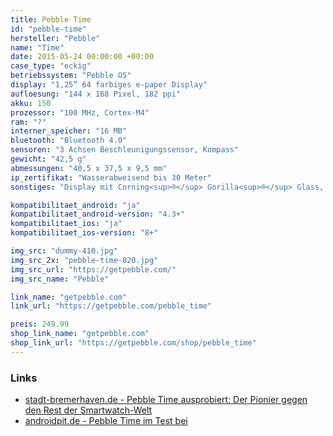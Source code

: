 ```yaml
---
title: Pebble Time
id: "pebble-time"
hersteller: "Pebble"
name: "Time"
date: 2015-05-24 00:00:00 +00:00
case_type: "eckig"
betriebssystem: "Pebble OS"
display: "1,25” 64 farbiges e-paper Display"
aufloesung: "144 x 168 Pixel, 182 ppi"
akku: 150
prozessor: "100 MHz, Cortex-M4"
ram: "?"
interner_speicher: "16 MB"
bluetooth: "Bluetooth 4.0"
sensoren: "3 Achsen Beschleunigungssensor, Kompass"
gewicht: "42,5 g"
abmessungen: "40,5 x 37,5 x 9,5 mm"
ip_zertifikat: "Wasserabweisend bis 30 Meter"
sonstiges: "Display mit Corning<sup>®</sup> Gorilla<sup>®</sup> Glass, Mikrofon, Vibrationsmotor, 4 Tasten, Display ist nicht Touch-fähig, Akkukapazität reicht für max. 7 Tage"

kompatibilitaet_android: "ja"
kompatibilitaet_android-version: "4.3+"
kompatibilitaet_ios: "ja"
kompatibilitaet_ios-version: "8+"

img_src: "dummy-410.jpg"
img_src_2x: "pebble-time-820.jpg"
img_src_url: "https://getpebble.com/"
img_src_name: "Pebble"

link_name: "getpebble.com"
link_url: "https://getpebble.com/pebble_time"

preis: 249.99
shop_link_name: "getpebble.com"
shop_link_url: "https://getpebble.com/shop/pebble_time"
---
```



### Links
* [stadt-bremerhaven.de - Pebble Time ausprobiert: Der Pionier gegen den Rest der Smartwatch-Welt](http://stadt-bremerhaven.de/pebble-time-der-pionier/)
* [androidpit.de - Pebble Time im Test bei](https://www.androidpit.de/pebble-time-test)
